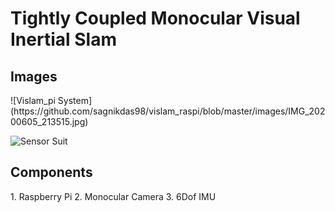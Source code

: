 <h1>Tightly Coupled Monocular Visual Inertial Slam</h1>
<h2>Images</h2>
![Vislam_pi System](https://github.com/sagnikdas98/vislam_raspi/blob/master/images/IMG_20200605_213515.jpg)

![Sensor Suit](https://github.com/sagnikdas98/vislam_raspi/blob/master/images/IMG_20200605_203546.jpg)

<h2>Components</h2>
1. Raspberry Pi
2. Monocular Camera
3. 6Dof IMU
